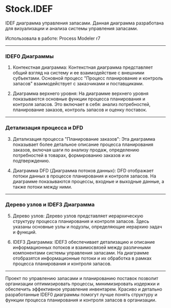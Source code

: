 # Stock.IDEF
IDEF диаграмма управления запасами. Данная диаграмма разработана для визуализации и анализа системы управления запасами.

Использовала в работе: Process Modeler r7


---

### IDEF0 Диаграммы

1. Контекстная диаграмма:
Контекстная диаграмма представляет общий взгляд на систему и ее взаимодействие с внешними субъектами. Основной процесс "Процесс планирование и контроль запасов" взаимодействует с заказчиками и поставщиками.

2. Диаграмма верхнего уровня:
На диаграмме верхнего уровня показываются основные функции процесса планирования и контроля запасов. Это включает в себя: анализ потребностей, планирование заказов, контроль запасов и оценку поставок.

---

### Детализация процесса и DFD

3. Детализация процесса "Планирование заказов":
Эта диаграмма показывает более детальное описание процесса планирования заказов, включая шаги по анализу продаж, определению потребностей в товарах, формированию заказов и их подтверждению.

4. Диаграмма DFD (Диаграмма потоков данных):
DFD отображает потоки данных в процессе планирования и контроля запасов. На диаграмме показываются процессы, входные и выходные данные, а также потоки между ними.

---

### Дерево узлов и IDEF3 Диаграмма

5. Дерево узлов:
Дерево узлов представляет иерархическую структуру процесса планирования и контроля запасов. Здесь указаны основные узлы и подузлы, определяющие иерархию задач и функций.

6. IDEF3 Диаграмма:
IDEF3 обеспечивает детализацию и описание информационных потоков и взаимосвязей между различными компонентами системы управления запасами. На диаграмме отобразятся информационные потоки и их обработка в рамках процесса планирования и контроля запасов.

---

Проект по управлению запасами и планированию поставок позволит организации оптимизировать процессы, минимизировать издержки и обеспечить эффективное управление инвентарем. Красиво и детально разработанные IDEF0 диаграммы помогут лучше понять структуру и функции процесса планирования и контроля запасов в организации.
